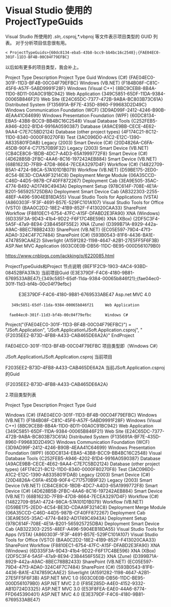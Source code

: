 # Visual Studio 使用的 ProjectTypeGuids

  Visual Studio 所使用的 *.sln,*.csproj,*.vbproj 等文件表示项目类型的 GUID 列表。
  对于分析项目信息很有用。

    < ProjectTypeGuids>{60dc8134-eba5-43b8-bcc9-bb4bc16c2548};{FAE04EC0-301F-11D3-BF4B-00C04F79EFBC}
  以后如有更多的项目类型，我会补上。

Project Type Description	Project Type Guid
Windows (C#)	{FAE04EC0-301F-11D3-BF4B-00C04F79EFBC}
Windows (VB.NET)	{F184B08F-C81C-45F6-A57F-5ABD9991F28F}
Windows (Visual C++)	{8BC9CEB8-8B4A-11D0-8D11-00A0C91BC942}
Web Application	{349C5851-65DF-11DA-9384-00065B846F21}
Web Site	{E24C65DC-7377-472B-9ABA-BC803B73C61A}
Distributed System	{F135691A-BF7E-435D-8960-F99683D2D49C}
Windows Communication Foundation (WCF)	{3D9AD99F-2412-4246-B90B-4EAA41C64699}
Windows Presentation Foundation (WPF)	{60DC8134-EBA5-43B8-BCC9-BB4BC16C2548}
Visual Database Tools	{C252FEB5-A946-4202-B1D4-9916A0590387}
Database	{A9ACE9BB-CECE-4E62-9AA4-C7E7C5BD2124}
Database (other project types)	{4F174C21-8C12-11D0-8340-0000F80270F8}
Test	{3AC096D0-A1C2-E12C-1390-A8335801FDAB}
Legacy (2003) Smart Device (C#)	{20D4826A-C6FA-45DB-90F4-C717570B9F32}
Legacy (2003) Smart Device (VB.NET)	{CB4CE8C6-1BDB-4DC7-A4D3-65A1999772F8}
Smart Device (C#)	{4D628B5B-2FBC-4AA6-8C16-197242AEB884}
Smart Device (VB.NET)	{68B1623D-7FB9-47D8-8664-7ECEA3297D4F}
Workflow (C#)	{14822709-B5A1-4724-98CA-57A101D1B079}
Workflow (VB.NET)	{D59BE175-2ED0-4C54-BE3D-CDAA9F3214C8}
Deployment Merge Module	{06A35CCD-C46D-44D5-987B-CF40FF872267}
Deployment Cab	{3EA9E505-35AC-4774-B492-AD1749C4943A}
Deployment Setup	{978C614F-708E-4E1A-B201-565925725DBA}
Deployment Smart Device Cab	{AB322303-2255-48EF-A496-5904EB18DA55}
Visual Studio Tools for Applications (VSTA)	{A860303F-1F3F-4691-B57E-529FC101A107}
Visual Studio Tools for Office (VSTO)	{BAA0C2D2-18E2-41B9-852F-F413020CAA33}
SharePoint Workflow	{F8810EC1-6754-47FC-A15F-DFABD2E3FA90}
XNA (Windows)	{6D335F3A-9D43-41b4-9D22-F6F17C4BE596}
XNA (XBox)	{2DF5C3F4-5A5F-47a9-8E94-23B4456F55E2}
XNA (Zune)	{D399B71A-8929-442a-A9AC-8BEC78BB2433}
SharePoint (VB.NET)	{EC05E597-79D4-47f3-ADA0-324C4F7C7484}
SharePoint (C#)	{593B0543-81F6-4436-BA1E-4747859CAAE2}
Silverlight	{A1591282-1198-4647-A2B1-27E5FF5F6F3B}
ASP.Net MVC Application	{603C0E0B-DB56-11DC-BE95-000D561079B0}


https://www.cnblogs.com/jackking/p/6220085.html

ProjectTypeGuids和Project 节点说明
<ProjectGuid>{BEF1F2C9-1903-4AC4-93BD-08452BFA37A3}</ProjectGuid>  当前项目Guid
<ProjectTypeGuids>{E3E379DF-F4C6-4180-9B81-6769533ABE47};{349c5851-65df-11da-9384-00065b846f21};{fae04ec0-301f-11d3-bf4b-00c04f79efbc}</ProjectTypeGuids>

　　　E3E379DF-F4C6-4180-9B81-6769533ABE47   Asp.net MVC 4.0

    　 349c5851-65df-11da-9384-00065b846f21　　　Web Application　
    
    　fae04ec0-301f-11d3-bf4b-00c04f79efbc      Windows C#

Project("{FAE04EC0-301F-11D3-BF4B-00C04F79EFBC}") = "JSoft.Application", "JSoft.Application\JSoft.Application.csproj", "{F2035EE2-B73D-4FB8-A433-CAB465DE6A2A}"
EndProject

  

FAE04EC0-301F-11D3-BF4B-00C04F79EFBC 项目类型即（Windows C#）

JSoft.Application\JSoft.Application.csproj 当前项目

F2035EE2-B73D-4FB8-A433-CAB465DE6A2A 当前JSoft.Application.csproj 的Guid

<ProjectGuid>{F2035EE2-B73D-4FB8-A433-CAB465DE6A2A}</ProjectGuid>

2.项目类型列表

Project Type Description                 Project Type Guid

Windows (C#)                             {FAE04EC0-301F-11D3-BF4B-00C04F79EFBC}
Windows (VB.NET)                         {F184B08F-C81C-45F6-A57F-5ABD9991F28F}
Windows (Visual C++)                     {8BC9CEB8-8B4A-11D0-8D11-00A0C91BC942}
Web Application                          {349C5851-65DF-11DA-9384-00065B846F21}
Web Site                                 {E24C65DC-7377-472B-9ABA-BC803B73C61A}
Distributed System                       {F135691A-BF7E-435D-8960-F99683D2D49C}
Windows Communication Foundation (WCF)   {3D9AD99F-2412-4246-B90B-4EAA41C64699}
Windows Presentation Foundation (WPF)    {60DC8134-EBA5-43B8-BCC9-BB4BC16C2548}
Visual Database Tools                    {C252FEB5-A946-4202-B1D4-9916A0590387}
Database                                 {A9ACE9BB-CECE-4E62-9AA4-C7E7C5BD2124}
Database (other project types)           {4F174C21-8C12-11D0-8340-0000F80270F8}
Test                                     {3AC096D0-A1C2-E12C-1390-A8335801FDAB}
Legacy (2003) Smart Device (C#)          {20D4826A-C6FA-45DB-90F4-C717570B9F32}
Legacy (2003) Smart Device (VB.NET)      {CB4CE8C6-1BDB-4DC7-A4D3-65A1999772F8}
Smart Device (C#)                        {4D628B5B-2FBC-4AA6-8C16-197242AEB884}
Smart Device (VB.NET)                    {68B1623D-7FB9-47D8-8664-7ECEA3297D4F}
Workflow (C#)                            {14822709-B5A1-4724-98CA-57A101D1B079}
Workflow (VB.NET)                        {D59BE175-2ED0-4C54-BE3D-CDAA9F3214C8}
Deployment Merge Module                  {06A35CCD-C46D-44D5-987B-CF40FF872267}
Deployment Cab                           {3EA9E505-35AC-4774-B492-AD1749C4943A}
Deployment Setup                         {978C614F-708E-4E1A-B201-565925725DBA}
Deployment Smart Device Cab              {AB322303-2255-48EF-A496-5904EB18DA55}
Visual Studio Tools for Apps (VSTA)      {A860303F-1F3F-4691-B57E-529FC101A107}
Visual Studio Tools for Office (VSTO)    {BAA0C2D2-18E2-41B9-852F-F413020CAA33}
SharePoint Workflow                      {F8810EC1-6754-47FC-A15F-DFABD2E3FA90}
XNA (Windows)                            {6D335F3A-9D43-41b4-9D22-F6F17C4BE596}
XNA (XBox)                               {2DF5C3F4-5A5F-47a9-8E94-23B4456F55E2}
XNA (Zune)                               {D399B71A-8929-442a-A9AC-8BEC78BB2433}
SharePoint (VB.NET)                      {EC05E597-79D4-47f3-ADA0-324C4F7C7484}
SharePoint (C#)                          {593B0543-81F6-4436-BA1E-4747859CAAE2}
Silverlight                              {A1591282-1198-4647-A2B1-27E5FF5F6F3B}
ASP.NET MVC 1.0                          {603C0E0B-DB56-11DC-BE95-000D561079B0}
ASP.NET MVC 2.0                          {F85E285D-A4E0-4152-9332-AB1D724D3325}
ASP.NET MVC 3.0                          {E53F8FEA-EAE0-44A6-8774-FFD645390401}
ASP.NET MVC 4.0                          {E3E379DF-F4C6-4180-9B81-6769533ABE47}